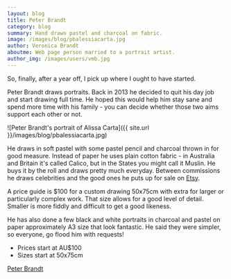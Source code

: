 ```yaml
---
layout: blog
title: Peter Brandt
category: blog
summary: Hand drawn pastel and charcoal on fabric.
image: /images/blog/pbalessiacarta.jpg
author: Veronica Brandt
aboutme: Web page person married to a portrait artist.
author_img: /images/users/vmb.jpg
---
```


So, finally, after a year off, I pick up where I ought to have started.

Peter Brandt draws portraits. Back in 2013 he decided to quit his day job and start drawing full time.  He hoped this would help him stay sane and spend more time with his family - you can decide whether those two aims support each other or not.

![Peter Brandt's portrait of Alissa Carta]({{ site.url }}/images/blog/pbalessiacarta.jpg)

He draws in soft pastel with some pastel pencil and charcoal thrown in for good measure.  Instead of paper he uses plain cotton fabric - in Australia and Britain it's called Calico, but in the States you might call it Muslin.  He buys it by the roll and draws pretty much everyday.  Between commissions he draws celebrities and the good ones he puts up for sale on [Etsy](http://avalonprand.etsy.com).

A price guide is $100 for a custom drawing 50x75cm with extra for larger or particularly complex work.  That size allows for a good level of detail.  Smaller is more fiddly and difficult to get a good likeness.

He has also done a few black and white portraits in charcoal and pastel on paper approximately A3 size that look fantastic. He said they were simpler, so everyone, go flood him with requests!

* Prices start at AU$100
* Sizes start at 50x75cm

[Peter Brandt](http://www.peterbrandt.com.au)
